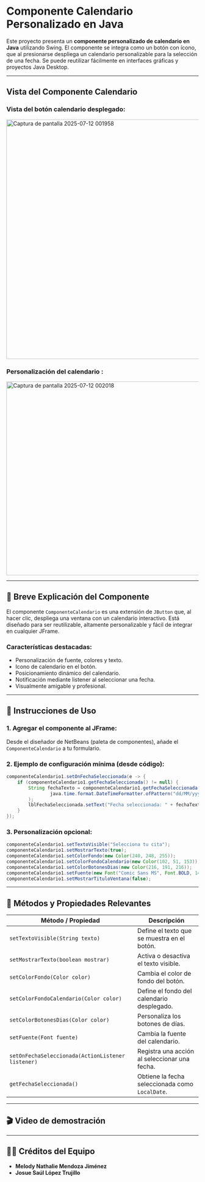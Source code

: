 # Componente Calendario Personalizado en Java 

Este proyecto presenta un **componente personalizado de calendario en Java** utilizando Swing. El componente se integra como un botón con ícono, que al presionarse despliega un calendario personalizable para la selección de una fecha. Se puede reutilizar fácilmente en interfaces gráficas y proyectos Java Desktop.

---

## Vista del Componente Calendario

### Vista del botón calendario desplegado:
<img width="757" height="628" alt="Captura de pantalla 2025-07-12 001958" src="https://github.com/user-attachments/assets/75b23c38-021e-4a00-8398-f10809de795c" />


### Personalización del calendario :

<img width="507" height="508" alt="Captura de pantalla 2025-07-12 002018" src="https://github.com/user-attachments/assets/2d285afb-37b0-48f9-bb2d-d9237d5bdb47" />

---

## 🧩 Breve Explicación del Componente

El componente `ComponenteCalendario` es una extensión de `JButton` que, al hacer clic, despliega una ventana con un calendario interactivo. Está diseñado para ser reutilizable, altamente personalizable y fácil de integrar en cualquier JFrame.

### Características destacadas:
- Personalización de fuente, colores y texto.
- Icono de calendario en el botón.
- Posicionamiento dinámico del calendario.
- Notificación mediante listener al seleccionar una fecha.
- Visualmente amigable y profesional.

---

## 🔧 Instrucciones de Uso

### 1. **Agregar el componente al JFrame:**
Desde el diseñador de NetBeans (paleta de componentes), añade el `ComponenteCalendario` a tu formulario.

### 2. **Ejemplo de configuración mínima (desde código):**
```java
componenteCalendario1.setOnFechaSeleccionada(e -> {
    if (componenteCalendario1.getFechaSeleccionada() != null) {
        String fechaTexto = componenteCalendario1.getFechaSeleccionada().format(
                java.time.format.DateTimeFormatter.ofPattern("dd/MM/yyyy")
        );
        lblFechaSeleccionada.setText("Fecha seleccionada: " + fechaTexto);
    }
});
```

### 3. **Personalización opcional:**
```java
componenteCalendario1.setTextoVisible("Selecciona tu cita");
componenteCalendario1.setMostrarTexto(true);
componenteCalendario1.setColorFondo(new Color(240, 248, 255));
componenteCalendario1.setColorFondoCalendario(new Color(102, 51, 153));
componenteCalendario1.setColorBotonesDias(new Color(216, 191, 216));
componenteCalendario1.setFuente(new Font("Comic Sans MS", Font.BOLD, 14));
componenteCalendario1.setMostrarTituloVentana(false);
```

---

## 🔎 Métodos y Propiedades Relevantes

| Método / Propiedad | Descripción |
|--------------------|-------------|
| `setTextoVisible(String texto)` | Define el texto que se muestra en el botón. |
| `setMostrarTexto(boolean mostrar)` | Activa o desactiva el texto visible. |
| `setColorFondo(Color color)` | Cambia el color de fondo del botón. |
| `setColorFondoCalendario(Color color)` | Define el fondo del calendario desplegado. |
| `setColorBotonesDias(Color color)` | Personaliza los botones de días. |
| `setFuente(Font fuente)` | Cambia la fuente del calendario. |
| `setOnFechaSeleccionada(ActionListener listener)` | Registra una acción al seleccionar una fecha. |
| `getFechaSeleccionada()` | Obtiene la fecha seleccionada como `LocalDate`. |

---

## 🎬 Video de demostración




---

## 👩‍💻 Créditos del Equipo

- **Melody Nathalie Mendoza Jiménez**  
- **Josue Saúl López Trujillo**  


